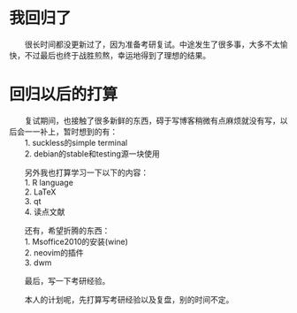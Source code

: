 # 我回归了  
&emsp;&emsp;很长时间都没更新过了，因为准备考研复试。中途发生了很多事，大多不太愉快，不过最后也终于战胜煎熬，幸运地得到了理想的结果。  
# 回归以后的打算  
&emsp;&emsp;复试期间，也接触了很多新鲜的东西，碍于写博客稍微有点麻烦就没有写，以后会一一补上，暂时想到的有：  
&emsp;&emsp;1. suckless的simple terminal  
&emsp;&emsp;2. debian的stable和testing源一块使用    

&emsp;&emsp;另外我也打算学习一下以下的内容：  
&emsp;&emsp;1. R language  
&emsp;&emsp;2. LaTeX    
&emsp;&emsp;3. qt  
&emsp;&emsp;4. 读点文献
  
&emsp;&emsp;还有，希望折腾的东西：  
&emsp;&emsp;1. Msoffice2010的安装(wine)    
&emsp;&emsp;2. neovim的插件   
&emsp;&emsp;3. dwm
  
&emsp;&emsp;最后，写一下考研经验。  
  
&emsp;&emsp;本人的计划呢，先打算写考研经验以及复盘，别的时间不定。
